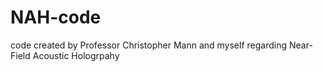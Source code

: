 # NAH-code
code created by Professor Christopher Mann and myself regarding Near-Field Acoustic Hologrpahy

